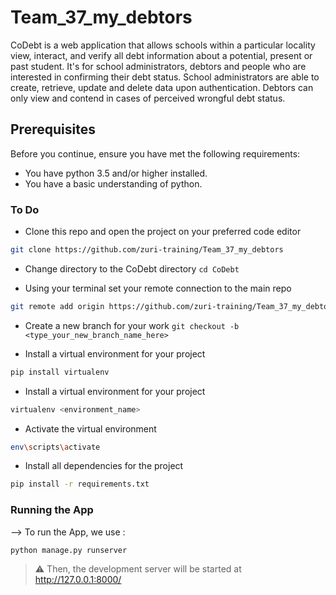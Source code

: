 # Team_37_my_debtors
CoDebt is a web application that allows schools within a particular locality view, interact, and verify all debt information about a potential, present or past student. It's for school administrators, debtors and people who are interested in confirming their debt status. School administrators are able to create, retrieve, update and delete data upon authentication. Debtors can only view and contend in cases of perceived wrongful debt status.

## Prerequisites
Before you continue, ensure you have met the following requirements:

* You have python 3.5 and/or higher installed.
* You have a basic understanding of python.

### To Do
* Clone this repo and open the project on your preferred code editor 
```bash
git clone https://github.com/zuri-training/Team_37_my_debtors

```

* Change directory to the CoDebt directory `cd CoDebt`

* Using your terminal set your remote connection to the main repo 
```bash
git remote add origin https://github.com/zuri-training/Team_37_my_debtors

```

* Create a new branch for your work `git checkout -b <type_your_new_branch_name_here>`

* Install a virtual environment for your project
```bash
pip install virtualenv

```
* Install a virtual environment for your project
```bash
virtualenv <environment_name>
```

* Activate the virtual environment

```bash
env\scripts\activate

```

* Install all dependencies for the project 
```bash
pip install -r requirements.txt

```

### Running the App

--> To run the App, we use :
```bash
python manage.py runserver

```

> ⚠ Then, the development server will be started at http://127.0.0.1:8000/

